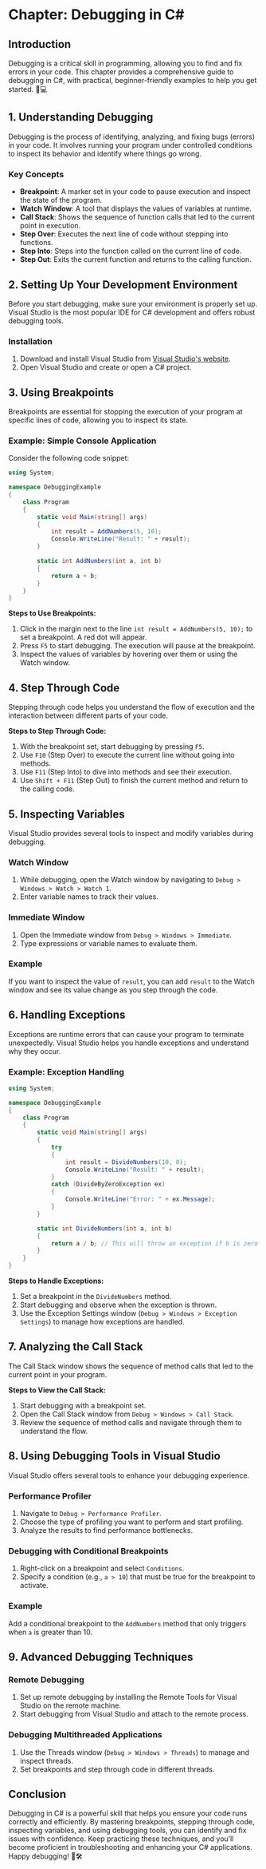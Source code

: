 # Chapter: Debugging in C# 

## Introduction

Debugging is a critical skill in programming, allowing you to find and fix errors in your code. This chapter provides a comprehensive guide to debugging in C#, with practical, beginner-friendly examples to help you get started. 🐞💻

## 1. Understanding Debugging

Debugging is the process of identifying, analyzing, and fixing bugs (errors) in your code. It involves running your program under controlled conditions to inspect its behavior and identify where things go wrong.

### Key Concepts

- **Breakpoint**: A marker set in your code to pause execution and inspect the state of the program.
- **Watch Window**: A tool that displays the values of variables at runtime.
- **Call Stack**: Shows the sequence of function calls that led to the current point in execution.
- **Step Over**: Executes the next line of code without stepping into functions.
- **Step Into**: Steps into the function called on the current line of code.
- **Step Out**: Exits the current function and returns to the calling function.

## 2. Setting Up Your Development Environment

Before you start debugging, make sure your environment is properly set up. Visual Studio is the most popular IDE for C# development and offers robust debugging tools.

### Installation

1. Download and install Visual Studio from [Visual Studio's website](https://visualstudio.microsoft.com/).
2. Open Visual Studio and create or open a C# project.

## 3. Using Breakpoints

Breakpoints are essential for stopping the execution of your program at specific lines of code, allowing you to inspect its state.

### Example: Simple Console Application

Consider the following code snippet:

```csharp
using System;

namespace DebuggingExample
{
    class Program
    {
        static void Main(string[] args)
        {
            int result = AddNumbers(5, 10);
            Console.WriteLine("Result: " + result);
        }

        static int AddNumbers(int a, int b)
        {
            return a + b;
        }
    }
}
```

**Steps to Use Breakpoints:**

1. Click in the margin next to the line `int result = AddNumbers(5, 10);` to set a breakpoint. A red dot will appear.
2. Press `F5` to start debugging. The execution will pause at the breakpoint.
3. Inspect the values of variables by hovering over them or using the Watch window.

## 4. Step Through Code

Stepping through code helps you understand the flow of execution and the interaction between different parts of your code.

**Steps to Step Through Code:**

1. With the breakpoint set, start debugging by pressing `F5`.
2. Use `F10` (Step Over) to execute the current line without going into methods.
3. Use `F11` (Step Into) to dive into methods and see their execution.
4. Use `Shift + F11` (Step Out) to finish the current method and return to the calling code.

## 5. Inspecting Variables

Visual Studio provides several tools to inspect and modify variables during debugging.

### Watch Window

1. While debugging, open the Watch window by navigating to `Debug > Windows > Watch > Watch 1`.
2. Enter variable names to track their values.

### Immediate Window

1. Open the Immediate window from `Debug > Windows > Immediate`.
2. Type expressions or variable names to evaluate them.

### Example

If you want to inspect the value of `result`, you can add `result` to the Watch window and see its value change as you step through the code.

## 6. Handling Exceptions

Exceptions are runtime errors that can cause your program to terminate unexpectedly. Visual Studio helps you handle exceptions and understand why they occur.

### Example: Exception Handling

```csharp
using System;

namespace DebuggingExample
{
    class Program
    {
        static void Main(string[] args)
        {
            try
            {
                int result = DivideNumbers(10, 0);
                Console.WriteLine("Result: " + result);
            }
            catch (DivideByZeroException ex)
            {
                Console.WriteLine("Error: " + ex.Message);
            }
        }

        static int DivideNumbers(int a, int b)
        {
            return a / b; // This will throw an exception if b is zero
        }
    }
}
```

**Steps to Handle Exceptions:**

1. Set a breakpoint in the `DivideNumbers` method.
2. Start debugging and observe when the exception is thrown.
3. Use the Exception Settings window (`Debug > Windows > Exception Settings`) to manage how exceptions are handled.

## 7. Analyzing the Call Stack

The Call Stack window shows the sequence of method calls that led to the current point in your program.

**Steps to View the Call Stack:**

1. Start debugging with a breakpoint set.
2. Open the Call Stack window from `Debug > Windows > Call Stack`.
3. Review the sequence of method calls and navigate through them to understand the flow.

## 8. Using Debugging Tools in Visual Studio

Visual Studio offers several tools to enhance your debugging experience.

### Performance Profiler

1. Navigate to `Debug > Performance Profiler`.
2. Choose the type of profiling you want to perform and start profiling.
3. Analyze the results to find performance bottlenecks.

### Debugging with Conditional Breakpoints

1. Right-click on a breakpoint and select `Conditions`.
2. Specify a condition (e.g., `a > 10`) that must be true for the breakpoint to activate.

### Example

Add a conditional breakpoint to the `AddNumbers` method that only triggers when `a` is greater than 10.

## 9. Advanced Debugging Techniques

### Remote Debugging

1. Set up remote debugging by installing the Remote Tools for Visual Studio on the remote machine.
2. Start debugging from Visual Studio and attach to the remote process.

### Debugging Multithreaded Applications

1. Use the Threads window (`Debug > Windows > Threads`) to manage and inspect threads.
2. Set breakpoints and step through code in different threads.

## Conclusion

Debugging in C# is a powerful skill that helps you ensure your code runs correctly and efficiently. By mastering breakpoints, stepping through code, inspecting variables, and using debugging tools, you can identify and fix issues with confidence. Keep practicing these techniques, and you’ll become proficient in troubleshooting and enhancing your C# applications. Happy debugging! 🚀🛠️